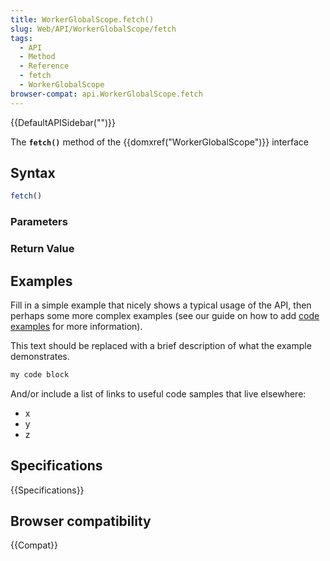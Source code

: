 ```yaml
---
title: WorkerGlobalScope.fetch()
slug: Web/API/WorkerGlobalScope/fetch
tags:
  - API
  - Method
  - Reference
  - fetch
  - WorkerGlobalScope
browser-compat: api.WorkerGlobalScope.fetch
---
```

{{DefaultAPISidebar("")}}

The **`fetch()`** method of the {{domxref("WorkerGlobalScope")}} interface 

## Syntax

```js
fetch()
```

### Parameters



### Return Value



## Examples

Fill in a simple example that nicely shows a typical usage of the API, then perhaps some more complex examples (see our guide on how to add [code examples](/en-US/docs/MDN/Contribute/Structures/Code_examples) for more information).

This text should be replaced with a brief description of what the example demonstrates.

```js
my code block
```

And/or include a list of links to useful code samples that live elsewhere:

*   x
*   y
*   z

## Specifications

{{Specifications}}

## Browser compatibility

{{Compat}}

